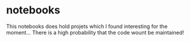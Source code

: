 # notebooks

This notebooks does hold projets which I found interesting for the moment... There is a high probability that the code wount be maintained!